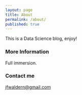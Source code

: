 ```yaml
---
layout: page
title: About
permalink: /about/
published: true
---
```


This is a Data Science blog, enjoy!

### More Information

Full immersion. 

### Contact me

[jfwaldern@gmail.com](mailto:jfwaldern@gmail.com)

